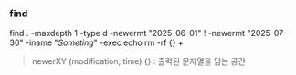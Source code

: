 ### find
find . -maxdepth 1 -type d -newermt "2025-06-01" ! -newermt "2025-07-30" -iname "*Someting*" -exec echo rm -rf {} +

> newerXY (modification, time)
> {} : 출력된 문자열을 담는 공간